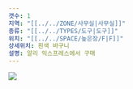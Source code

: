 ```yaml
---
갯수: 1
지역: "[[../../ZONE/사무실|사무실]]"
종류: "[[../../TYPES/도구|도구]]"
위치: "[[../../SPACE/높은장/F|F]]"
상세위치: 흰색 바구니
설명: 알리 익스프레스에서 구매
---
```

![](http://192.168.50.22/images/240607_IMG_0181.jpg)